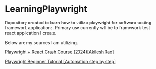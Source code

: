 # LearningPlaywright

Repository created to learn how to utilize playwright for software testing framework applications. Primary use currently will be to framework test react application I create.

Below are my sources I am utilizing.

[Playwright + React Crash Course (2024)[Akilesh Rao]](https://www.youtube.com/watch?v=29G4VPNwHCk&list=PL62km_yqC3ZGHc3qO_CGlvV8bPzt1VZ12 "Playwright + React Crash Course (2024)[Akilesh Rao]")

[Playwright Beginner Tutorial [Automation step by step]](https://www.youtube.com/watch?v=IB2P1FBXjcQ&list=PLhW3qG5bs-L9sJKoT1LC5grGT77sfW0Z8&index=2 "Playwright Beginner Tutorial [Automation step by step]")

